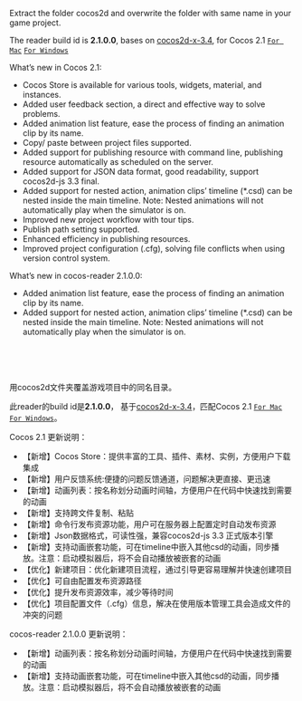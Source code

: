 Extract the folder cocos2d and overwrite the folder with same name in your game project.  
  
The reader build id is **2.1.0.0**, bases on [cocos2d-x-3.4](http://cocostudio.download.appget.cn/Cocos2D-X/cocos2d-x-3.4.zip), for Cocos 2.1 [`For Mac`](http://www.cocos2d-x.org/filedown/CocosStudioForMac-v2.1.dmg)  [`For Windows`](http://www.cocos2d-x.org/filedown/CocosStudioForWin-v2.1.exe)

What’s new in Cocos 2.1:  
 * Cocos Store is available for various tools, widgets, material, and instances.
 * Added user feedback section, a direct and effective way to solve problems. 
 * Added animation list feature, ease the process of finding an animation clip by its name.
 * Copy/ paste between project files supported.
 * Added support for publishing resource with command line, publishing resource automatically as scheduled on the server.
 * Added support for JSON data format, good readability, support cocos2d-js 3.3 final.
 * Added support for nested action, animation clips’ timeline (*.csd) can be nested inside the main timeline. Note: Nested animations will not automatically play when the simulator is on.
 * Improved new project workflow with tour tips.
 * Publish path setting supported.
 * Enhanced efficiency in publishing resources.
 * Improved project configuration (.cfg), solving file conflicts when using version control system. 
  
What’s new in cocos-reader 2.1.0.0:  
 * Added animation list feature, ease the process of finding an animation clip by its name.
 * Added support for nested action, animation clips’ timeline (*.csd) can be nested inside the main timeline. Note: Nested animations will not automatically play when the simulator is on.

<br><br><br>
  
用cocos2d文件夹覆盖游戏项目中的同名目录。  
  
此reader的build id是**2.1.0.0**，
基于[cocos2d-x-3.4](http://cocostudio.download.appget.cn/Cocos2D-X/cocos2d-x-3.4.zip)，匹配Cocos 2.1 [`For Mac`](http://www.cocos2d-x.org/filedown/CocosStudioForMac-v2.1.dmg)  [`For Windows`](http://www.cocos2d-x.org/filedown/CocosStudioForWin-v2.1.exe)。

Cocos 2.1 更新说明：
 * 【新增】Cocos Store：提供丰富的工具、插件、素材、实例，方便用户下载集成
 * 【新增】用户反馈系统:便捷的问题反馈通道，问题解决更直接、更迅速
 * 【新增】动画列表：按名称划分动画时间轴，方便用户在代码中快速找到需要的动画
 * 【新增】支持跨文件复制、粘贴
 * 【新增】命令行发布资源功能，用户可在服务器上配置定时自动发布资源
 * 【新增】Json数据格式，可读性强，兼容cocos2d-js 3.3 正式版本引擎
 * 【新增】支持动画嵌套功能，可在timeline中嵌入其他csd的动画，同步播放。注意：启动模拟器后，将不会自动播放被嵌套的动画
 * 【优化】新建项目：优化新建项目流程，通过引导更容易理解并快速创建项目
 * 【优化】可自由配置发布资源路径
 * 【优化】提升发布资源效率，减少等待时间
 * 【优化】项目配置文件（.cfg）信息，解决在使用版本管理工具会造成文件的冲突的问题

cocos-reader 2.1.0.0 更新说明：
 * 【新增】动画列表：按名称划分动画时间轴，方便用户在代码中快速找到需要的动画
 * 【新增】支持动画嵌套功能，可在timeline中嵌入其他csd的动画，同步播放。注意：启动模拟器后，将不会自动播放被嵌套的动画